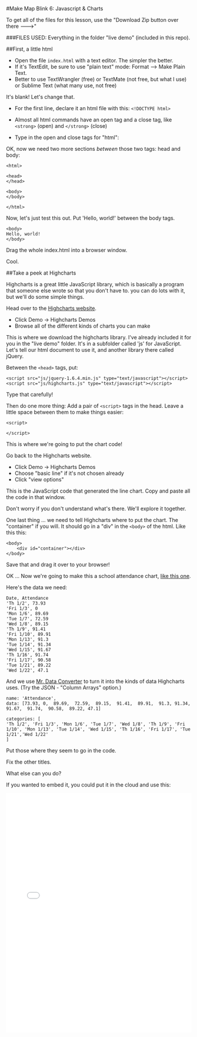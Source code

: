 #Make Map Blink 6: Javascript & Charts

To get all of the files for this lesson, use the "Download Zip button over there --->"

###FILES USED: 
Everything in the folder "live demo" (included in this repo).

##First, a little html

- Open the file `index.html` with a text editor. The simpler the better. 
- If it's TextEdit, be sure to use "plain text" mode: Format --> Make Plain Text.
- Better to use TextWrangler (free) or TextMate (not free, but what I use) or Sublime Text (what many use, not free)

It's blank! Let's change that.

- For the first line, declare it an html file with this: `<!DOCTYPE html>`
- Almost all html commands have an open tag and a close tag, like `<strong>` (open) and `</strong>` (close)
- Type in the open and close tags for "html":

	<html>
	</html>
	
OK, now we need two more sections *between* those two tags: head and body:

	<html>
	
	<head>
	</head>
	
	<body>
	</body>
	
	</html>
	
Now, let's just test this out. Put 'Hello, world!' between the body tags.

	<body>
	Hello, world!
	</body>
	
Drag the whole index.html into a browser window.

Cool.

##Take a peek at Highcharts

Highcharts is a great little JavaScript library, which is basically a program that someone else wrote so that you don't have to. you can do lots with it, but we'll do some simple things.

Head over to the [Highcharts website](http://highcharts.com).

- Click Demo -> Highcharts Demos
- Browse all of the different kinds of charts you can make

This is where we download the highcharts library. I've already included it for you in the "live demo" folder. It's in a subfolder called 'js' for JavaScript. Let's tell our html document to use it, and another library there called jQuery.

Between the `<head>` tags, put:
	
	<script src="js/jquery-1.6.4.min.js" type="text/javascript"></script>
	<script src="js/highcharts.js" type="text/javascript"></script>
	
Type that carefully!

Then do one more thing: Add a pair of `<script>` tags in the head. Leave a little space between them to make things easier:
	
	<script>
	
	</script>
	
This is where we're going to put the chart code!

Go back to the Highcharts website.

- Click Demo -> Highcharts Demos
- Choose "basic line" if it's not chosen already
- Click "view options"

This is the JavaScript code that generated the line chart. Copy and paste all the code in that window.

Don't worry if you don't understand what's there. We'll explore it together.

One last thing ... we need to tell Highcharts where to put the chart. The "container" if you will. It should go in a "div" in the `<body>` of the html. Like this this:
	
	<body>
		<div id="container"></div>
	</body>
	
Save that and drag it over to your browser!

OK ... Now we're going to make this a school attendance chart, [like this one](http://project.wnyc.org/jan-school-attendance/). 

Here's the data we need:

	Date, Attendance
	'Th 1/2', 73.93
	'Fri 1/3', 0
	'Mon 1/6', 89.69
	'Tue 1/7', 72.59
	'Wed 1/8', 89.15
	'Th 1/9', 91.41
	'Fri 1/10', 89.91
	'Mon 1/13', 91.3
	'Tue 1/14', 91.34
	'Wed 1/15', 91.67
	'Th 1/16', 91.74
	'Fri 1/17', 90.58
	'Tue 1/21', 89.22
	'Wed 1/22', 47.1

And we use [Mr. Data Converter](http://shancarter.github.io/mr-data-converter/) to turn it into the kinds of data Highcharts uses. (Try the JSON - "Column Arrays" option.)

	name: 'Attendance',
	data: [73.93, 0,  89.69,  72.59,  89.15,  91.41,  89.91,  91.3, 91.34,  91.67,  91.74,  90.58,  89.22, 47.1]

	categories: [
	'Th 1/2', 'Fri 1/3', 'Mon 1/6', 'Tue 1/7', 'Wed 1/8', 'Th 1/9', 'Fri 1/10', 'Mon 1/13', 'Tue 1/14', 'Wed 1/15', 'Th 1/16', 'Fri 1/17', 'Tue 1/21','Wed 1/22'
	]
	
Put those where they seem to go in the code.

Fix the other titles. 

What else can you do?

If you wanted to embed it, you could put it in the cloud and use this:

  <iframe frameborder="0" height="650" scrolling="no" src="URL_GOES_HERE" width="100%"></iframe>





